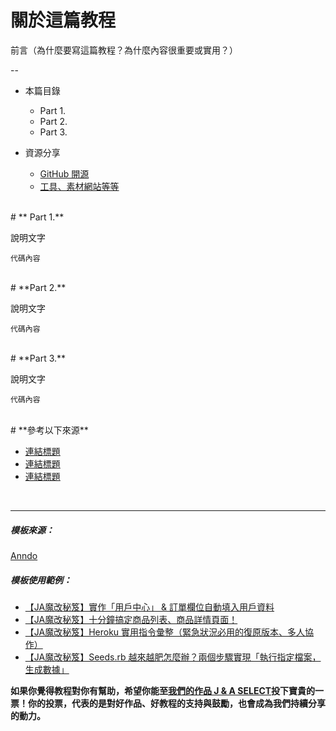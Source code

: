 # **關於這篇教程**

前言（為什麼要寫這篇教程？為什麼內容很重要或實用？）

--
- 本篇目錄

    - Part 1.
    - Part 2.
    - Part 3.

- 資源分享

    - <a href="連結" target="_blank">GitHub 開源</a>
    - <a href="連結" target="_blank">工具、素材網站等等</a>


<br/>
# ** Part 1.**

說明文字

```
代碼內容
```


<br/>
# **Part 2.**

說明文字

```
代碼內容
```


<br/>
# **Part 3.**

說明文字

```
代碼內容
```


<br/>
# **參考以下來源**

* <a href="網址">連結標題</a>
* <a href="網址">連結標題</a>
* <a href="網址">連結標題</a>

<br/>
<hr/>

##### 模板來源：

<a href="http://anndo-blog.logdown.com/" target="_blank"> Anndo </a>

##### 模板使用範例：

* <a href="http://anndo-blog.logdown.com/posts/1869450" target="_blank"> 【JA魔改秘笈】實作「用戶中心」 & 訂單欄位自動填入用戶資料 </a>
* <a href="http://anndo-blog.logdown.com/posts/1924946" target="_blank"> 【JA魔改秘笈】十分鐘搞定商品列表、商品詳情頁面！ </a>
* <a href="http://anndo-blog.logdown.com/posts/1927297" target="_blank"> 【JA魔改秘笈】Heroku 實用指令彙整（緊急狀況必用的復原版本、多人協作） </a>
* <a href="http://anndo-blog.logdown.com/posts/1930065" target="_blank"> 【JA魔改秘笈】Seeds.rb 越來越肥怎麼辦？兩個步驟實現「執行指定檔案，生成數據」 </a>



**如果你覺得教程對你有幫助，希望你能至<a href="https://fullstack.xinshengdaxue.com/works/558" target="_blank">我們的作品 J & A SELECT</a>投下寶貴的一票！你的投票，代表的是對好作品、好教程的支持與鼓勵，也會成為我們持續分享的動力。**
